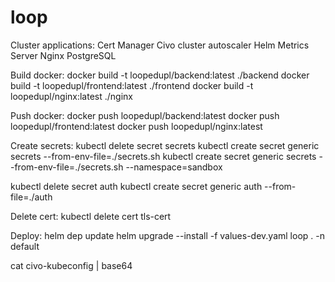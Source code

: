 # loop

Cluster applications:
Cert Manager
Civo cluster autoscaler
Helm
Metrics Server
Nginx
PostgreSQL

Build docker:
docker build -t loopedupl/backend:latest ./backend
docker build -t loopedupl/frontend:latest ./frontend
docker build -t loopedupl/nginx:latest ./nginx

Push docker:
docker push loopedupl/backend:latest
docker push loopedupl/frontend:latest
docker push loopedupl/nginx:latest

Create secrets:
kubectl delete secret secrets
kubectl create secret generic secrets --from-env-file=./secrets.sh
kubectl create secret generic secrets --from-env-file=./secrets.sh --namespace=sandbox

kubectl delete secret auth
kubectl create secret generic auth --from-file=./auth

Delete cert:
kubectl delete cert tls-cert

Deploy:
helm dep update
helm upgrade --install -f values-dev.yaml loop . -n default

cat civo-kubeconfig | base64
